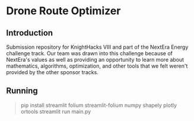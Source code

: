 # Drone Route Optimizer

## Introduction
Submission repository for KnightHacks VIII and part of the NextEra Energy challenge track. Our team was drawn into this challenge because of NextEra's values as well as providing an opportunity to learn more about mathematics, algorithms, optimization, and other tools that we felt weren't provided by the other sponsor tracks. 
## Running
> pip install streamlit folium streamlit-folium numpy shapely plotly ortools
> streamlit run main.py


